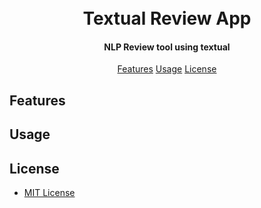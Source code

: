 
<h1 style="text-align: center;">
    <!--- img src="" --->
    <br>
    Textual Review App
    <br>
</h1>

<h4 style="text-align: center;">
    NLP Review tool using textual
</h4>

<p style="text-align: center">
    <a href="#features">Features</a>
    <a href="#usage">Usage</a>
    <a href="#license">License</a>
</p>

## Features

## Usage

## License

* [MIT License](https://kpwhri.mit-license.org)
